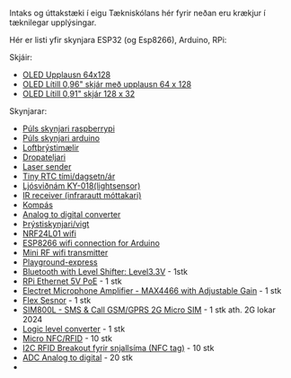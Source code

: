 Intaks og úttakstæki í eigu Tækniskólans hér fyrir neðan eru krækjur í tæknilegar upplýsingar.

Hér er listi yfir skynjara ESP32 (og Esp8266), Arduino, RPi:

Skjáir:
- [OLED Upplausn 64x128](https://www.diymore.cc/products/2-42-inch-12864-oled-display-module-iic-i2c-spi-serial-for-arduino-c51-stm32-green-white-blue-yellow)
- [OLED Lítill 0,96" skjár með upplausn 64 x 128](https://randomnerdtutorials.com/guide-for-oled-display-with-arduino/)
- [OLED Lítill 0,91" skjár 128 x 32](https://www.diymore.cc/collections/led-display-module/products/diymore-0-91-inch-iic-i2c-oled-lcd-12832-128x32-display-diy-module-ssd1306-driver-ic-dc-3-3v-5v-stm32-for-arduino-pic)

Skynjarar:
- [Púls skynjari raspberrypi](https://github.com/WorldFamousElectronics/Raspberry_Pi/blob/master/PulseSensor_Processing_Pi/PulseSensor_Processing_Pi.md)
- [Púls skynjari arduino](https://www.instructables.com/Pulse-Sensor-With-Arduino-Tutorial/)
- [Loftþrýstimælir](https://lastminuteengineers.com/bmp180-arduino-tutorial/)
- [Dropateljari](https://lastminuteengineers.com/rain-sensor-arduino-tutorial/)
- [Laser sender](https://create.arduino.cc/projecthub/infoelectorials/project-007-arduino-ky-008-laser-module-project-a62c94)
- [Tiny RTC tími/dagsetn/ár](https://www.elecrow.com/wiki/index.php?title=Tiny_RTC)
- [Ljósviðnám  KY-018(lightsensor)](https://arduinomodules.info/ky-018-photoresistor-module/#:~:text=The%20KY%2D018%20Photoresistor%20module,like%20Arduino%2C%20ESP32%20and%20others.)
- [IR receiver (infrarautt móttakari)](https://wiki.keyestudio.com/Ks0026_keyestudio_Digital_IR_Receiver_Module)
- [Kompás](https://electropeak.com/learn/interfacing-gy-271-hmc5883l-compass-magnetometr-with-arduino/)
- [Analog to digital converter](https://electropeak.com/learn/interfacing-ads1015-12-bit-adc-with-arduino/)
- [Þrýstiskynjari/vigt](https://randomnerdtutorials.com/arduino-load-cell-hx711/)
- [NRF24L01 wifi](https://howtomechatronics.com/tutorials/arduino/arduino-wireless-communication-nrf24l01-tutorial/)
- [ESP8266 wifi connection for Arduino](https://create.arduino.cc/projecthub/Niv_the_anonymous/esp8266-beginner-tutorial-project-6414c8)
- [Mini RF wifi transmitter](https://www.buildcircuit.com/how-to-use-rf-module-with-arduino/)
- [Playground-express](https://learn.adafruit.com/adafruit-circuit-playground-express)
- [Bluetooth with Level Shifter: Level3.3V](https://mbedgeek.blogspot.com/2018/11/arduino-bluetooth-control-with-level.html) -  1stk
- [RPi Ethernet 5V PoE](https://www.adafruit.com/product/3848) - 1 stk
- [Electret Microphone Amplifier - MAX4466 with Adjustable Gain](https://www.adafruit.com/product/1063) - 1 stk
- [Flex Sesnor](https://www.sparkfun.com/products/10264) - 1 stk
- [SIM800L - SMS & Call GSM/GPRS 2G Micro SIM](https://lastminuteengineers.com/sim800l-gsm-module-arduino-tutorial/) - 1 stk ath. 2G lokar 2024
- [Logic level converter](https://learn.sparkfun.com/tutorials/retired---using-the-logic-level-converter) - 1 stk 
- [Micro NFC/RFID](https://www.adafruit.com/product/2800) - 10 stk
- [I2C RFID Breakout fyrir snjallsíma (NFC tag)](https://www.adafruit.com/product/4701) - 10 stk
- [ADC Analog to digital]() - 20 stk
- 
